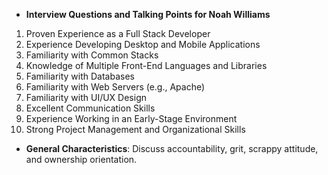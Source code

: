 - **Interview Questions and Talking Points for Noah Williams**
1. Proven Experience as a Full Stack Developer
2. Experience Developing Desktop and Mobile Applications
3. Familiarity with Common Stacks
4. Knowledge of Multiple Front-End Languages and Libraries
5. Familiarity with Databases
6. Familiarity with Web Servers (e.g., Apache)
7. Familiarity with UI/UX Design
8. Excellent Communication Skills
9. Experience Working in an Early-Stage Environment
10. Strong Project Management and Organizational Skills
- **General Characteristics**: Discuss accountability, grit, scrappy attitude, and ownership orientation.
```